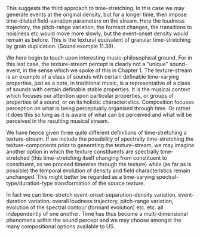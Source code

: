 <page id=95>
This suggests the third approach to time-stretching. In this case we may generate events at the original density, but for a longer time, then impose time-dilated field-variation parameters on the stream. Here the loudness trajectory, the pitch-range variation, the formant changes, the transitions to noisiness etc would move more slowly, but the event-onset density would remain as before. This is the textural equivalent of granular time-stretching by grain duplication. (Sound example 11.38).

We here begin to touch upon interesting music-philosophical ground. For in this last case, the texture-stream percept is clearly not a "unique" sound-event, in the sense which we spoke of this in Chapter 1. The texture-stream is an example of a class of sounds with certain definable time-varying properties, just as a note, in traditional music, is a representative of a class of sounds with certain definable stable properties. It is the musical context which focuses our attention upon particular properties, or groups of properties of a sound, or on its holistic characteristics. Composition focuses perception on what is being perceptually organised through time. Or rather it does this so long as it is aware of what can be perceived and what will be perceived in the resulting musical stream.

We have hence given three quite different definitions of time-stretching a texture-stream. If we include the possibility of spectrally time-stretching the texture-components prior to generating the texture-stream, we may imagine another option in which the texture constituents are spectrally time-stretched (this time-stretching itself changing from constituent to constituent, as we proceed timewise through the texture) while (as far as is possible) the temporal evolution of density and field characteristics remain unchanged. This might better be regarded as a time-varying spectral-type/duration-type transformation of the source texture. 

In fact we can time-stretch event-onset-separation-density variation, event-duration variation.  overall loudness trajectory, pitch-range variation, evolution of the spectral contour (formant evolution) etc. etc. all independently of one another. Time has thus become a multi-dimensional phenomena within the sound percept and we may choose amongst the many compositional options available to US.
</page>

